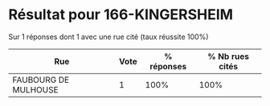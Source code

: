 # Résultat pour 166-KINGERSHEIM

Sur 1 réponses dont 1 avec une rue cité (taux réussite 100%)

| Rue | Vote | % réponses | % Nb rues cités|
|-----|------|------------|----------------|
| FAUBOURG DE MULHOUSE | 1 | 100% | 100%|
